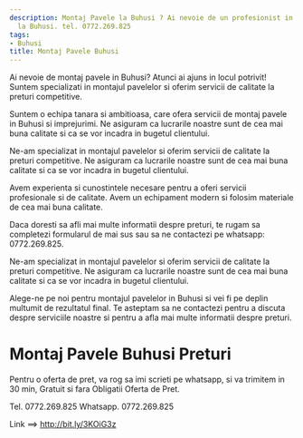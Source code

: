 ```yaml
---
description: Montaj Pavele la Buhusi ? Ai nevoie de un profesionist in Montaj Pavele
  la Buhusi. tel. 0772.269.825
tags:
- Buhusi
title: Montaj Pavele Buhusi
---
```



Ai nevoie de montaj pavele in Buhusi? Atunci ai ajuns in locul potrivit! Suntem specializati in montajul pavelelor si oferim servicii de calitate la preturi competitive. 

Suntem o echipa tanara si ambitioasa, care ofera servicii de montaj pavele in Buhusi si imprejurimi. Ne asiguram ca lucrarile noastre sunt de cea mai buna calitate si ca se vor incadra in bugetul clientului. 

Ne-am specializat in montajul pavelelor si oferim servicii de calitate la preturi competitive. Ne asiguram ca lucrarile noastre sunt de cea mai buna calitate si ca se vor incadra in bugetul clientului. 

Avem experienta si cunostintele necesare pentru a oferi servicii profesionale si de calitate. Avem un echipament modern si folosim materiale de cea mai buna calitate. 

Daca doresti sa afli mai multe informatii despre preturi, te rugam sa completezi formularul de mai sus sau sa ne contactezi pe whatsapp: 0772.269.825. 

Ne-am specializat in montajul pavelelor si oferim servicii de calitate la preturi competitive. Ne asiguram ca lucrarile noastre sunt de cea mai buna calitate si ca se vor incadra in bugetul clientului. 

Alege-ne pe noi pentru montajul pavelelor in Buhusi si vei fi pe deplin multumit de rezultatul final. Te asteptam sa ne contactezi pentru a discuta despre serviciile noastre si pentru a afla mai multe informatii despre preturi.

# Montaj Pavele Buhusi Preturi
Pentru o oferta de pret, va rog sa imi scrieti pe whatsapp, si va trimitem in 30 min, Gratuit si fara Obligatii Oferta de Pret.

Tel. 0772.269.825
Whatsapp. 0772.269.825

Link ==> http://bit.ly/3KOiG3z